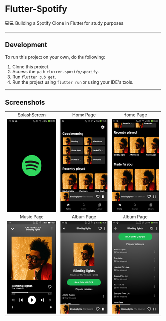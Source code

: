 # Flutter-Spotify
💻💻 Building a Spotify Clone in Flutter for study purposes.

***

## Development

To run this project on your own, do the following: 
1. Clone this project.
2. Access the path `Flutter-Spotify/spotify`.
3. Run `flutter pub get`.
4. Run the project using `flutter run` or using your IDE's tools.
***

## Screenshots
|     |     |     |
| :-: | :-: | :-: |
| SplashScreen | Home Page | Home Page |
| <img src="./spotify/screenshots/spotify06.png" height="300" /> | <img src="./spotify/screenshots/spotify01.png" height="300" /> | <img src="./spotify/screenshots/spotify02.png" height="300" /> |
| Music Page | Album Page | Album Page |
| <img src="./spotify/screenshots/spotify04.png" height="300" /> | <img src="./spotify/screenshots/spotify03.png" height="300" /> | <img src="./spotify/screenshots/spotify05.png" height="300" /> |
